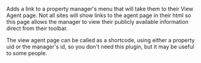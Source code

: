 Adds a link to a property manager's menu that will take them to their View Agent page. Not all sites will show links to the agent page in their html so this page allows the manager to view their publicly available information direct from their toolbar.

The view agent page can be called as a shortcode, using either a property uid or the manager's id, so you don't need this plugin, but it may be useful to some people.



